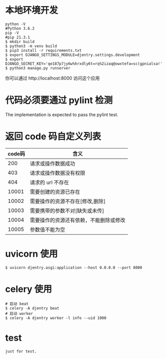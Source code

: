 # 本地环境开发

```
python -V
#Python 3.6.2
pip -V
#pip 21.3.1
$ mkdir build
$ python3 -m venv build
$ pip3 install -r requirements.txt
$ export DJANGO_SETTINGS_MODULE=djentry.settings.development
$ export DJANGO_SECRET_KEY='qe187p7jy6w%hrxdly6t=rq%2izaq@owxtefa=sc(gpnialsa!'
$ python3 manage.py runserver
```

你可以通过 http://localhost:8000 访问这个应用

# 代码必须要通过 pylint 检测

The implementation is expected to pass the pylint test.

# 返回 code 码自定义列表
| code码 | 含义 |
| ---- | ---- |
| 200 | 请求或操作数据成功 |
| 403 | 请求或操作数据没有权限 |
| 404 | 请求的 url 不存在 |
| 10001 | 需要创建的资源已存在 |
| 10002 | 需要操作的资源不存在[修改,删除] |
| 10003 | 需要携带的参数不对[缺失或未传] |
| 10004 | 需要操作的资源还有依赖，不能删除或修改 |
| 10005 | 参数值不能为空 |

# uvicorn 使用
```shell
$ uvicorn djentry.asgi:application --host 0.0.0.0 --port 8000
```
# celery 使用
```shell
# 启动 beat
$ celery -A djentry beat
# 启动 worker
$ celery -A djentry worker -l info --uid 1000
```
# test
```
just for test.
```